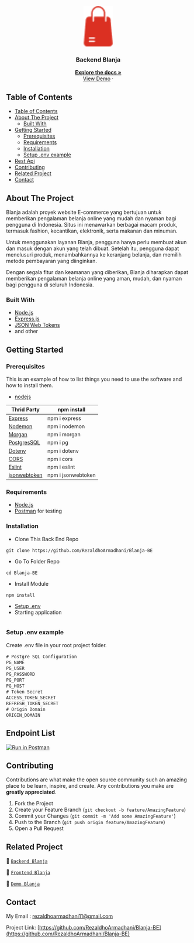 <br />
<p align="center">
<div align="center">
<img height="110" src="doc\logo.png" alt="Blanja" border="0"/>
</div>
  <h3 align="center">Backend Blanja</h3>
  <p align="center">
    <a href="https://github.com/RezaldhoArmadhani/Blanja-BE"><strong>Explore the docs »</strong></a>
    <br />
    <a href="https://blanja-be-production.up.railway.app">View Demo</a>
    ·
  </p>
</p>

<!-- TABLE OF CONTENTS -->

## Table of Contents

- [Table of Contents](#table-of-contents)
- [About The Project](#about-the-project)
  - [Built With](#built-with)
- [Getting Started](#getting-started)
  - [Prerequisites](#prerequisites)
  - [Requirements](#requirements)
  - [Installation](#installation)
  - [Setup .env example](#setup-env-example)
- [Rest Api](#rest-api)
- [Contributing](#contributing)
- [Related Project](#related-project)
- [Contact](#contact)

<!-- ABOUT THE PROJECT -->

## About The Project

Blanja adalah proyek website E-commerce yang bertujuan untuk memberikan pengalaman belanja online yang mudah dan nyaman bagi pengguna di Indonesia. Situs ini menawarkan berbagai macam produk, termasuk fashion, kecantikan, elektronik, serta makanan dan minuman.

Untuk menggunakan layanan Blanja, pengguna hanya perlu membuat akun dan masuk dengan akun yang telah dibuat. Setelah itu, pengguna dapat menelusuri produk, menambahkannya ke keranjang belanja, dan memilih metode pembayaran yang diinginkan.

Dengan segala fitur dan keamanan yang diberikan, Blanja diharapkan dapat memberikan pengalaman belanja online yang aman, mudah, dan nyaman bagi pengguna di seluruh Indonesia.

### Built With

- [Node.js](https://nodejs.org/en/)
- [Express.js](https://expressjs.com/)
- [JSON Web Tokens](https://jwt.io/)
- and other


<!-- GETTING STARTED -->

## Getting Started

### Prerequisites

This is an example of how to list things you need to use the software and how to install them.

- [nodejs](https://nodejs.org/en/download/)


| Thrid Party     | npm install         |
| --------------- | ------------------- |
| [Express]       | npm i express       |
| [Nodemon]       | npm i nodemon       |
| [Morgan]        | npm i morgan        |
| [PostgresSQL]   | npm i pg            |
| [Dotenv]        | npm i dotenv        |
| [CORS]          | npm i cors          |
| [Eslint]        | npm i eslint        |
| [jsonwebtoken]  | npm i jsonwebtoken  |

[express]: http://expressjs.com
[nodemon]: https://www.npmjs.com/package/nodemon
[morgan]: https://www.npmjs.com/package/morgan
[postgressql]: https://node-postgres.com
[dotenv]: https://www.npmjs.com/package/dotenv
[cors]: https://www.npmjs.com/package/cos
[eslint]: https://eslint.org/
[jsonwebtoken]: https://www.npmjs.com/package/jsonwebtoken

### Requirements

- [Node.js](https://nodejs.org/en/)
- [Postman](https://www.getpostman.com/) for testing

### Installation

- Clone This Back End Repo

```
git clone https://github.com/RezaldhoArmadhani/Blanja-BE
```

- Go To Folder Repo

```
cd Blanja-BE
```

- Install Module

```
npm install
```

- <a href="#setup-env-example">Setup .env</a>
- Starting application

``` npm run start:dev
```

### Setup .env example

Create .env file in your root project folder.

```env
# Postgre SQL Configuration
PG_NAME 
PG_USER 
PG_PASSWORD 
PG_PORT 
PG_HOST 
# Token Secret
ACCESS_TOKEN_SECRET  
REFRESH_TOKEN_SECRET 
# Origin Domain 
ORIGIN_DOMAIN 
```

## Endpoint List

[![Run in Postman](https://run.pstmn.io/button.svg)](https://documenter.getpostman.com/view/26334344/2s93XyUPKH)


<!-- CONTRIBUTING -->

## Contributing

Contributions are what make the open source community such an amazing place to be learn, inspire, and create. Any contributions you make are **greatly appreciated**.

1. Fork the Project
2. Create your Feature Branch (`git checkout -b feature/AmazingFeature`)
3. Commit your Changes (`git commit -m 'Add some AmazingFeature'`)
4. Push to the Branch (`git push origin feature/AmazingFeature`)
5. Open a Pull Request

## Related Project

:rocket: [`Backend Blanja`](https://github.com/RezaldhoArmadhani/Blanja-BE)

:rocket: [`Frontend Blanja`](https://github.com/RezaldhoArmadhani/Blanja-FE)

:rocket: [`Demo Blanja`](https://blanja-fe-eight.vercel.app/)

<!-- CONTACT -->

## Contact

My Email : rezaldhoarmadhani11@gmail.com

Project Link: [https://github.com/RezaldhoArmadhani/Blanja-BE](https://github.com/RezaldhoArmadhani/Blanja-BE)
